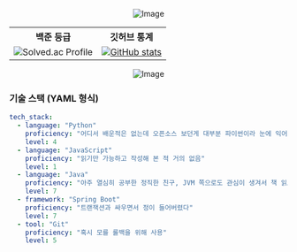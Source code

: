 <!-- 피스피스~! -->
<div align="center">
  
![Image](https://github.com/user-attachments/assets/d83fdcd1-e598-4815-9bfb-1d0e66045518)

<table>
  <tr>
    <th>백준 등급</th>
    <th>깃허브 통계</th>
  </tr>
  <tr>
    <td align="center">
      <!-- 백준 등급 이미지 -->
      <img 
        src="https://mazassumnida.wtf/api/v2/generate_badge?boj=jhb9904" 
        alt="Solved.ac Profile"
      />
    </td>
    <td align="center">
      <!-- 깃허브 통계 이미지 -->
      <a href="https://github.com/anuraghazra/github-readme-stats">
        <img 
          src="https://github-readme-stats.vercel.app/api?username=onestar99&show_icons=true" 
          alt="GitHub stats" 
        />
      </a>
    </td>
  </tr>
</table>



![Image](https://github.com/user-attachments/assets/3df7ad94-92e5-410e-959e-1b134754a268)
</div>

### 기술 스택 (YAML 형식)
```yaml
tech_stack:
  - language: "Python"
    proficiency: "어디서 배운적은 없는데 오픈소스 보던게 대부분 파이썬이라 눈에 익어버리고 어떤게 좋은 코드인지 구분이 가기 시작"
    level: 4
  - language: "JavaScript"
    proficiency: "읽기만 가능하고 작성해 본 적 거의 없음"
    level: 1
  - language: "Java"
    proficiency: "아주 열심히 공부한 정직한 친구, JVM 쪽으로도 관심이 생겨서 책 읽으며 공부 중"
    level: 7
  - framework: "Spring Boot"
    proficiency: "트랜잭션과 싸우면서 정이 들어버렸다"
    level: 7
  - tool: "Git"
    proficiency: "혹시 모를 롤백을 위해 사용"
    level: 5
```
